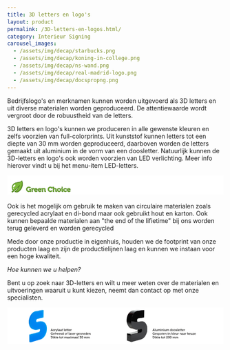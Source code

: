 ```yaml
---
title: 3D letters en logo's
layout: product
permalink: /3D-letters-en-logos.html/
category: Interieur Signing
carousel_images:
  - /assets/img/decap/starbucks.png
  - /assets/img/decap/koning-in-college.png
  - /assets/img/decap/ns-wand.png
  - /assets/img/decap/real-madrid-logo.png
  - /assets/img/decap/docspropng.png
---
```



Bedrijfslogo's en merknamen kunnen worden uitgevoerd als 3D letters en uit diverse materialen worden geproduceerd. De attentiewaarde wordt vergroot door de robuustheid van de letters.

3D letters en logo's kunnen we produceren in alle gewenste kleuren en zelfs voorzien van full-colorprints. Uit kunststof kunnen letters tot een diepte van 30 mm worden geproduceerd, daarboven worden de letters gemaakt uit aluminium in de vorm van een doosletter. Natuurlijk kunnen de 3D-letters en logo's ook worden voorzien van LED verlichting. Meer info hierover vindt u bij het menu-item LED-letters.

![](/assets/img/decap/blaadje-groen-2.png)

Ook is het mogelijk om gebruik te maken van circulaire materialen zoals gerecycled acrylaat en di-bond maar ook gebruikt hout en karton. Ook kunnen bepaalde materialen aan "the end of the lifietime" bij ons worden terug geleverd en worden gerecycled

Mede door onze productie in eigenhuis, houden we de footprint van onze producten laag en zijn de productielijnen laag en kunnen we instaan voor een hoge kwaliteit.

*Hoe kunnen we u helpen?*

Bent u op zoek naar 3D-letters en wilt u meer weten over de materialen en uitvoeringen waaruit u kunt kiezen, neemt dan contact op met onze specialisten.

![](/assets/img/decap/doos-en-freesletter-2.png)
